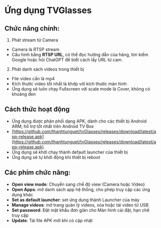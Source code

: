  # Ứng dụng TVGlasses

## Chức năng chính:

1. Phát stream từ Camera
- Camera là RTSP stream
- Cấu hình bằng **RTSP URL**, có thể đọc hướng dẫn của hãng, tìm kiếm Google hoặc hỏi ChatGPT để biết cách lấy URL từ cam.
2. Phát danh sách videos trong thiết bị
- File video cần là mp4
- Kích thước video tốt nhất là khớp với kích thước màn hình
- Ứng dụng sẽ luôn chạy Fullscreen với scale mode là Cover, không có khoảng đen

## Cách thức hoạt động

- Ứng dụng được phân phối dạng APK, dành cho các thiết bị Android ARM, hỗ trợ tốt nhất trên Android TV Box
- [https://github.com/thanhtunguet/tvGlasses/releases/download/latest/app-release.apk](https://github.com/thanhtunguet/tvGlasses/releases/download/latest/app-release.apk)
- Ứng dụng sẽ khởi chạy thành default launcher của thiết bị
- Ứng dụng sẽ tự khởi động khi thiết bị reboot

## Các phím chức năng:

- **Open view mode**: Chuyển sang chế độ view (Camera hoặc Video)
- **Open Apps**: mở danh sách app hệ thống, cho phép truy cập các ứng dụng khác
- **Set as default launcher**: set ứng dụng thành Launcher của máy
- **Manage videos**: mở trang quản lý videos, xóa hoặc tải video từ USB
- **Set password**: Đặt mật khẩu đơn giản cho Màn hình cài đặt, hạn chế truy cập
- **Update**: Tải file APK mới khi có cập nhật
